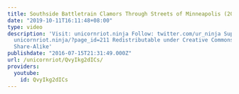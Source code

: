 ```yaml
---
title: Southside Battletrain Clamors Through Streets of Minneapolis (2015)
date: "2019-10-11T16:11:48+08:00"
type: video
description: 'Visit: unicornriot.ninja Follow: twitter.com/ur_ninja Support Our Work:
  unicornriot.ninja/?page_id=211 Redistributable under Creative Commons Non-Commercial
  Share-Alike'
publishdate: "2016-07-15T21:31:49.000Z"
url: /unicornriot/QvyIkg2dICs/
providers:
  youtube:
    id: QvyIkg2dICs
---
```

